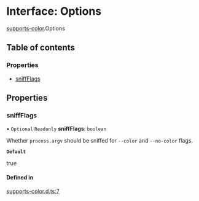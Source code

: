 # Interface: Options

[supports-color](../modules/supports_color.md).Options

## Table of contents

### Properties

- [sniffFlags](supports_color.Options.md#sniffflags)

## Properties

### sniffFlags

• `Optional` `Readonly` **sniffFlags**: `boolean`

Whether `process.argv` should be sniffed for `--color` and `--no-color` flags.

**`Default`**

true

#### Defined in

[supports-color.d.ts:7](https://github.com/goodcodedev/bun-types/blob/8bd1b3a/supports-color.d.ts#L7)
